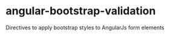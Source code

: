 angular-bootstrap-validation
============================

Directives to apply bootstrap styles to AngularJs form elements
